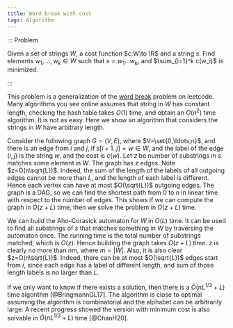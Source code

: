 ```yaml
---
title: Word break with cost
tags: Algorithm
---
```



::: Problem

  Given a set of strings $W$, a cost function $c:W\to \R$ and a string $s$.
  Find elements $w_1,\ldots,w_k\in W$ such that $s=w_1\ldots w_k$, and $\sum_{i=1}^k c(w_i)$ is minimized.

:::

This problem is a generalization of the [word break](https://leetcode.com/problems/word-break/) problem on leetcode. Many algorithms you see online assumes that string in $W$ has constant length, checking the hash table takes $O(1)$ time, and obtain an $O(n^2)$ time algorithm. It is not as easy. Here we show an algorithm that considers the strings in $W$ have arbitrary length.

Consider the following graph $G=(V,E)$, where $V=\set{0,\ldots,n}$, and there is an edge from $i$ and $j$, if $s[i+1..j]=w\in W$, and the label of the edge $(i,j)$ is the string $w$, and the cost is $c(w)$. 
Let $z$ be number of substrings in $s$ matches some element in $W$. The graph has $z$ edges. Note $z=O(n\sqrt{L})$. Indeed, the sum of the length of the labels of all outgoing edges cannot be more than $L$, and the length of each label is different. Hence each vertex can have at most $O(\sqrt{L})$ outgoing edges. The graph is a DAG, so we can find the shortest path from $0$ to $n$ in linear time with respect to the number of edges. 
This shows if we can compute the graph in $O(z+L)$ time, then we solve the problem in $O(z+L)$ time.

We can build the Aho–Corasick automaton for $W$ in $O(L)$ time. It can be used to find all substrings of $s$ that matches something in $W$ by traversing the automaton once. The running time is the total number of substrings matched, which is $O(z)$. Hence building the graph takes $O(z+L)$ time.
$z$ is clearly no more than $nm$, where $m=|W|$. Also, it is also clear $z=O(n\sqrt{L})$. Indeed, there can be at most $O(\sqrt{L})$ edges start from $i$, since each edge has a label of different length, and sum of those length labels is no larger than $L$. 

If we only want to know if there exists a solution, then there is a $\tilde{O}(nL^{1/3}+L)$ time algorithm [@BringmannGL17]. The algorithm is close to optimal assuming the algorithm is combinatorial and the alphabet can be arbitrarily large. A recent progress showed the version with minimum cost is also solvable in $\tilde{O}(nL^{1/3}+L)$ time [@ChanH20].